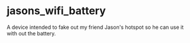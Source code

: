 # jasons_wifi_battery
A device intended to fake out my friend Jason's hotspot so he can use it with out the battery.

